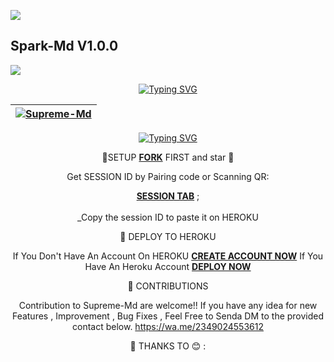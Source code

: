<a><img src='https://i.imgur.com/LyHic3i.gif'/></a>
## Spark-Md V1.0.0 
<a><img src='https://i.imgur.com/LyHic3i.gif'/></a>

<div align="center">
<a href="https://git.io/typing-svg"><img src="https://readme-typing-svg.demolab.com?font=Black+Ops+One&size=50&pause=1000&color=1BAFBAFF&center=true&width=910&height=100&lines=SUPREME+MD;A+WHATSAPP+DEVICE;CREATED+BY+SUPREME+TECH" alt="Typing SVG" /></a>
  </p>
<div align="center">

| [![Supreme-Md](https://telegra.ph/file/201479b521f3c8c245147.jpg?lenght=50width=50)](https://github.com/Sepreme-Md)|
|----|

<p align="center">
 <a href="https://git.io/typing-svg"><img src="http://readme-typing-svg.herokuapp.com?font=Fira+Code&pause=1000&width=435&lines=A+Simple+WHATSAPP+BOT+Made+with+%F0%9F%A4%8D;SPARK+MD" alt="Typing SVG" /></a>





🔗SETUP
[**FORK**](https://github.com/Supreme-Tech-Kenya/Supreme-Md) FIRST and star 🌟 

Get SESSION ID by Pairing code or Scanning QR: 

   [**SESSION TAB**](https://supresession-c8207054b6c5.herokuapp.com/) ; <br><br>
_Copy the session ID to paste it on HEROKU

🔗 DEPLOY TO HEROKU 
 
If You Don't Have An Account On HEROKU  [**CREATE ACCOUNT NOW**](https://id.heroku.com/login) 
If You Have An Heroku Account [**DEPLOY NOW**](https://dashboard.heroku.com/new?template=https://github.com/Supreme-Tech-Kenya/Supreme-Md)

🔗 CONTRIBUTIONS

Contribution to Supreme-Md are welcome!! If you have any idea for new Features , Improvement , Bug Fixes , Feel Free to Senda DM to the provided contact below.
https://wa.me/2349024553612

🔗 THANKS TO 😊 :

<!---- [**SUPREME ALPHA**](https://wa.me/254796266758) For code Encryption. 
 [**SUPREME BENJAMIN**](https://wa.me/254769702239) For several Cmds & ideas.
[**BELTAH TECH**](https://wa.me/254114141192) For Providing a base of SUPREME-MD.---->

<!----🔗 TO JOIN OUR WHATSAPP CHANNEL.
[**JOIN**](https://whatsapp.com/channel/0029VaeLIpA6mYPQ5dmuVe0C)

🔗 TO JOIN OUR UPDATES GROUP.
[**JOIN**](https://chat.whatsapp.com/Lq3VFHeqKXI5GNy3ZmadRG)

🔗 TO JOIN OUR TELEGRAM CHANNEL.
[**JOIN**](https://t.me/SupremeTech254) 

<!---- 🔗 DEVELOPERS OF Supreme-Md             

[**SUPREME ALPHAA**](https://wa.me/254719846879)                                                             

[**SUPREME BENJAMIN**](https://wa.me/254769702239)    ----->                                                                                                                                                                                                                                                                                                                                                                                 
